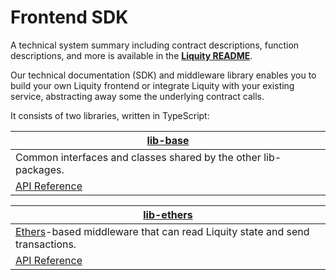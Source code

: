 # Frontend SDK

A technical system summary including contract descriptions, function descriptions, and more is available in the [**Liquity README**](https://github.com/liquity/beta/blob/main/README.md).&#x20;

Our technical documentation (SDK) and middleware library enables you to build your own Liquity frontend or integrate Liquity with your existing service, abstracting away some the underlying contract calls.

It consists of two libraries, written in TypeScript:&#x20;

| [**lib-base**](https://github.com/liquity/dev/tree/main/packages/lib-base)     |
| ------------------------------------------------------------------------------ |
| Common interfaces and classes shared by the other lib- packages.               |
| [API Reference](https://github.com/liquity/dev/blob/main/docs/sdk/lib-base.md) |

| [**lib-ethers**](https://github.com/liquity/dev/tree/main/packages/lib-ethers)                                          |
| ----------------------------------------------------------------------------------------------------------------------- |
|  [Ethers](https://github.com/ethers-io/ethers.js/)-based middleware that can read Liquity state and send transactions.  |
| [API Reference](https://github.com/liquity/dev/blob/main/docs/sdk/lib-ethers.md)                                        |

